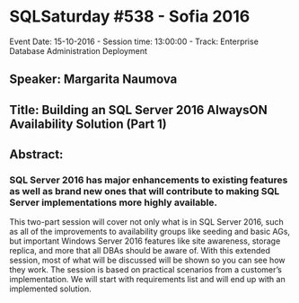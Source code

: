 # SQLSaturday #538 - Sofia 2016
Event Date: 15-10-2016 - Session time: 13:00:00 - Track: Enterprise Database Administration  Deployment
## Speaker: Margarita Naumova
## Title: Building an SQL Server 2016 AlwaysON Availability Solution (Part 1)
## Abstract:
### SQL Server 2016 has major enhancements to existing features as well as brand new ones that will contribute to making SQL Server implementations more highly available. 
This two-part session will cover not only what is in SQL Server 2016, such as all of the improvements to availability groups like seeding and basic AGs, but important Windows Server 2016 features like site awareness, storage replica, and more that all DBAs should be aware of. With this extended session, most of what will be discussed will be shown so you can see how they work. The session is based on practical scenarios from a customer’s implementation. We will start with requirements list and will end up with an implemented solution.
